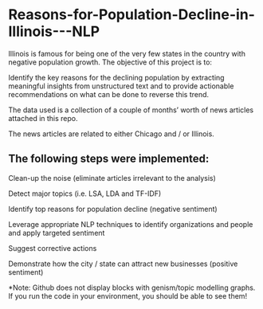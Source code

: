 # Reasons-for-Population-Decline-in-Illinois---NLP

Illinois is famous for being one of the very few states in the country with negative population growth.  The objective of this project is to:

Identify the key reasons for the declining population by extracting meaningful insights from unstructured text and to provide actionable recommendations on what can be done to reverse this trend.


The data used is a collection of a couple of months’ worth of news articles attached in this repo.

The news articles are related to either Chicago and / or Illinois.

## The following steps were implemented: 

Clean-up the noise (eliminate articles irrelevant to the analysis)

Detect major topics (i.e. LSA, LDA and TF-IDF)

Identify top reasons for population decline (negative sentiment)

Leverage appropriate NLP techniques to identify organizations and people and apply targeted sentiment

Suggest corrective actions

Demonstrate how the city / state can attract new businesses (positive sentiment)


*Note: Github does not display blocks with genism/topic modelling graphs. If you run the code in your environment, you should be able to see them!



